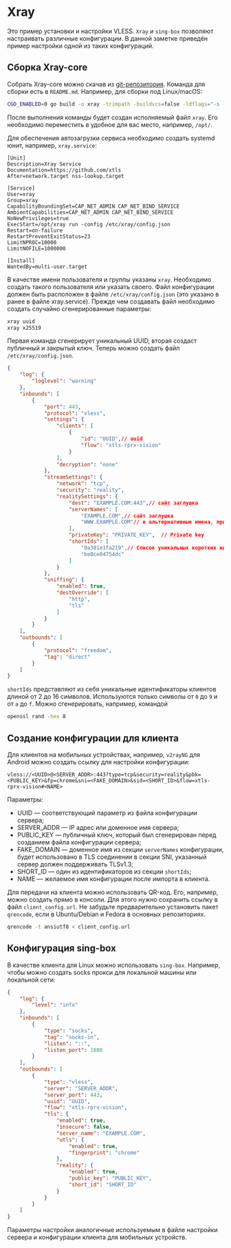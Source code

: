 # Xray

Это пример установки и настройки VLESS. `Xray` и `sing-box` позволяют настраивать различные конфигурации. В данной заметке приведён пример настройки одной из таких конфигураций.

## Сборка Xray-core

Собрать Xray-core можно скачав из [git-репозитория](https://github.com/XTLS/Xray-core). Команда для сборки есть в `README.md`. Например, для сборки под Linux/macOS:

```bash
CGO_ENABLED=0 go build -o xray -trimpath -buildvcs=false -ldflags="-s -w -buildid=" -v ./main
```

После выполнения команды будет создан исполняемый файл `xray`. Его необходимо переместить в удобное для вас место, например, `/opt/`.

Для обеспечения автозагрузки сервиса необходимо создать systemd юнит, например, `xray.service`:

```systemd
[Unit]
Description=Xray Service
Documentation=https://github.com/xtls
After=network.target nss-lookup.target

[Service]
User=xray
Group=xray
CapabilityBoundingSet=CAP_NET_ADMIN CAP_NET_BIND_SERVICE
AmbientCapabilities=CAP_NET_ADMIN CAP_NET_BIND_SERVICE
NoNewPrivileges=true
ExecStart=/opt/xray run -config /etc/xray/config.json
Restart=on-failure
RestartPreventExitStatus=23
LimitNPROC=10000
LimitNOFILE=1000000

[Install]
WantedBy=multi-user.target
```

В качестве имени пользователя и группы указаны `xray`. Необходимо создать такого пользователя или указать своего. Файл конфигурации должен быть расположен в файле `/etc/xray/config.json` (это указано в ранее в файле xray.service). Прежде чем создавать файл необходимо создать случайно сгенерированные параметры:

```bash
xray uuid
xray x25519
```

Первая команда сгенерирует уникальный UUID, вторая создаст публичный и закрытый ключ. Теперь можно создать файл `/etc/xray/config.json`.

```json
{
    "log": {
        "loglevel": "warning"
    },
    "inbounds": [
        {
            "port": 443, 
            "protocol": "vless",
            "settings": {
                "clients": [
                    {
                        "id": "UUID",// uuid
                        "flow": "xtls-rprx-vision"
                    }
                ],
                "decryption": "none"
            },
            "streamSettings": {
                "network": "tcp",
                "security": "reality",
                "realitySettings": {
                    "dest": "EXAMPLE.COM:443",// сайт заглушка
                    "serverNames": [
                        "EXAMPLE.COM",// сайт заглушка
                        "WWW.EXAMPLE.COM"// и альтернативные имена, при желании
                    ],
                    "privateKey": "PRIVATE_KEY",  // Private key
                    "shortIds": [   
                        "0a381e1fa219",// Список уникальных коротких идентификаторов
                        "be0ce04754dc"
                    ]
                }
            },
            "sniffing": {
                "enabled": true,
                "destOverride": [
                    "http",
                    "tls"
                ]
            }
        }
    ],
    "outbounds": [
        {
            "protocol": "freedom",
            "tag": "direct"
        }
    ]
}
```

`shortIds` представляют из себя уникальные идентификаторы клиентов длиной от 2 до 16 символов. Используются только символы от `0` до `9` и от `a` до `f`. Можно сгенерировать, например, командой

```bash
openssl rand -hex 8
```

## Создание конфигурации для клиента

Для клиентов на мобильных устройствах, например, `v2rayNG` для Android можно создать ссылку для настройки конфигурации:

```console
vless://<UUID>@<SERVER_ADDR>:443?type=tcp&security=reality&pbk=<PUBLIC_KEY>&fp=chrome&sni=<FAKE_DOMAIN>&sid=<SHORT_ID>&flow=xtls-rprx-vision#<NAME>
```

Параметры:

- UUID — соответствующий параметр из файла конфигурации сервера;
- SERVER_ADDR — IP адрес или доменное имя сервера;
- PUBLIC_KEY — публичный ключ, который был сгенерирован перед созданием файла конфигурации сервера;
- FAKE_DOMAIN — доменное имя из секции `serverNames` конфигурации, будет использовано в TLS соединении в секции SNI, указанный сервер должен поддерживать TLSv1.3;
- SHORT_ID — один из идентификаторов из секции `shortIds`;
- NAME — желаемое имя конфигурации после импорта в клиента.

Для передачи на клиента можно использовать QR-код. Его, например, можно создать прямо в консоли. Для этого нужно сохранить ссылку в файл `client_config.url`. Не забудьте предварительно установить пакет `qrencode`, если в Ubuntu/Debian и Fedora в основных репозиториях.

```bash
qrencode -t ansiutf8 < client_config.url
```

## Конфигурация sing-box

В качестве клиента для Linux можно использовать `sing-box`. Например, чтобы можно создать socks прокси для локальной машины или локальной сети:

```json
{
    "log": {
        "level": "info"
    },
    "inbounds": [
        {
            "type": "socks",
            "tag": "socks-in",
            "listen": "::",
            "listen_port": 1080
        }
    ],
    "outbounds": [
        {
            "type": "vless",
            "server": "SERVER_ADDR",
            "server_port": 443,
            "uuid": "UUID",
            "flow": "xtls-rprx-vision",
            "tls": {
                "enabled": true,
                "insecure": false,
                "server_name": "EXAMPLE.COM",
                "utls": {
                    "enabled": true,
                    "fingerprint": "chrome"
                },
                "reality": {
                    "enabled": true,
                    "public_key": "PUBLIC_KEY",
                    "short_id": "SHORT_ID"
                }
            }
        }
    ]
}
```

Параметры настройки аналогичные используемым в файле настройки сервера и конфигурации клиента для мобильных устройств.
